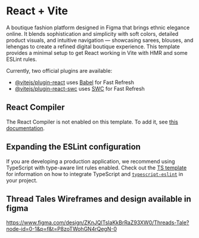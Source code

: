 # React + Vite
A boutique fashion platform designed in Figma that brings ethnic elegance online. It blends sophistication and simplicity with soft colors, detailed product visuals, and intuitive navigation — showcasing sarees, blouses, and lehengas to create a refined digital boutique experience.
This template provides a minimal setup to get React working in Vite with HMR and some ESLint rules.

Currently, two official plugins are available:

- [@vitejs/plugin-react](https://github.com/vitejs/vite-plugin-react/blob/main/packages/plugin-react) uses [Babel](https://babeljs.io/) for Fast Refresh
- [@vitejs/plugin-react-swc](https://github.com/vitejs/vite-plugin-react/blob/main/packages/plugin-react-swc) uses [SWC](https://swc.rs/) for Fast Refresh

## React Compiler

The React Compiler is not enabled on this template. To add it, see [this documentation](https://react.dev/learn/react-compiler/installation).

## Expanding the ESLint configuration

If you are developing a production application, we recommend using TypeScript with type-aware lint rules enabled. Check out the [TS template](https://github.com/vitejs/vite/tree/main/packages/create-vite/template-react-ts) for information on how to integrate TypeScript and [`typescript-eslint`](https://typescript-eslint.io) in your project.

## Thread Tales Wireframes and design available in figma
 https://www.figma.com/design/ZKnJQlTsIaKkBrRaZ93XW0/Threads-Tale?node-id=0-1&p=f&t=P8zoTWohGN4rQegN-0
